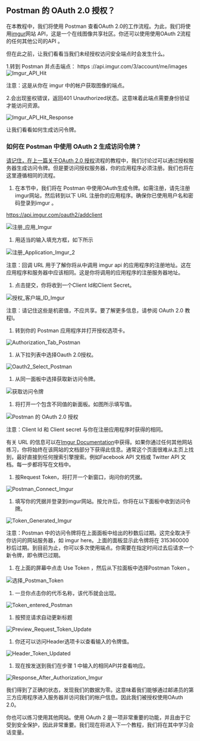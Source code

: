 ## Postman 的 OAuth 2.0 授权？

在本教程中，我们将使用 Postman 查看OAuth 2.0的工作流程。为此，我们将使用[imgur](https://imgur.com/)网站 API，这是一个在线图像共享社区。你还可以使用使用OAuth 2流程的任何其他公司的API 。

但在此之前，让我们看看当我们未经授权访问安全端点时会发生什么。

1.转到 Postman 并点击端点： https ://api.imgur.com/3/account/me/images![Imgur_API_Hit](https://www.toolsqa.com/gallery/Postman/1.1Imgur_API_Hit.png)

注意：这是从你在 imgur 中的帐户获取图像的端点。

2.会出现鉴权错误，返回401 Unauthorized状态。这意味着此端点需要身份验证才能访问资源。

![Imgur_API_Hit_Response](https://www.toolsqa.com/gallery/Postman/2.Imgur_API_Hit_Response.png)

让我们看看如何生成访问令牌。

### 如何在 Postman 中使用 OAuth 2 生成访问令牌？

[请记住，在上一篇关于OAuth 2.0 授权](https://toolsqa.com/postman/oauth-2-0-authorization/)流程的教程中，我们讨论过可以通过授权服务器生成访问令牌。但是要访问授权服务器，你的应用程序必须注册。我们也将在这里遵循相同的流程。

1.  在本节中，我们将在 Postman 中使用OAuth生成令牌。如需注册，请先注册imgur网站，然后转到以下 URL 注册你的应用程序。确保你已使用用户名和密码登录到imgur 。

https://api.imgur.com/oauth2/addclient

![注册_应用_Imgur](https://www.toolsqa.com/gallery/Postman/3.Register_Application_Imgur.png)

1.  用适当的输入填充方框，如下所示

![注册_Application_Imgur_2](https://www.toolsqa.com/gallery/Postman/4.Register_Application_Imgur_2.png)

注意：回调 URL 用于了解你将从中调用 imgur api 的应用程序的注册地址。这在应用程序和服务器中应该相同。这是你将调用的应用程序的注册服务器地址。

1.  点击提交，你将收到一个Client Id和Client Secret。

![授权_客户端_ID_Imgur](https://www.toolsqa.com/gallery/Postman/5.Authorization_Client_ID_Imgur.png)

注意：请记住这些是机密值，不应共享。要了解更多信息，请参阅 OAuth 2.0 教程l。

1.  转到你的 Postman 应用程序并打开授权选项卡。

![Authorization_Tab_Postman](https://www.toolsqa.com/gallery/Postman/6.Authorization_Tab_Postman.png)

1.  从下拉列表中选择Oauth 2.0授权。

![Oauth2_Select_Postman](https://www.toolsqa.com/gallery/Postman/7.Authorization_Tab_Postman.png)

1.  从同一面板中选择获取新访问令牌。

![获取访问令牌](https://www.toolsqa.com/gallery/Postman/8.Get_Access_Token.png)

1.  将打开一个包含不同值的新面板。如图所示填写值。

![Postman 的 OAuth 2.0 授权](https://www.toolsqa.com/gallery/Postman/9.OAuth%202.0%20Authorization%20with%20Postman.png)

注意：Client Id 和 Client secret 与你在注册应用程序时获得的相同。

有关 URL 的信息可以在[Imgur Documentation](https://api.imgur.com/)中获得。如果你通过任何其他网站练习，你将始终在该网站的文档部分下获得此信息。通常这个页面很难从主页上找到，最好直接到任何搜索引擎搜索。例如Facebook API 文档或 Twitter API 文档。每一步都将写在文档中。

1.  按Request Token，将打开一个新窗口，询问你的凭据。

![Postman_Connect_Imgur](https://www.toolsqa.com/gallery/Postman/10.Postman_Connect_Imgur.png)

1.  填写你的凭据并登录到imgur网站。按允许后，你将在以下面板中收到访问令牌。

![Token_Generated_Imgur](https://www.toolsqa.com/gallery/Postman/11.Token_Generated_Imgur.png)

注意：Postman 中的访问令牌将在上面面板中给出的秒数后过期。这完全取决于你访问的网站服务器，如 imgur here。上面的面板显示此令牌将在 315360000 秒后过期。到目前为止，你可以多次使用端点。你需要在指定时间过去后请求一个新令牌，即令牌已过期。

1.  在上面的屏幕中点击 Use Token ，然后从下拉面板中选择Postman Token 。

![选择_Postman_Token](https://www.toolsqa.com/gallery/Postman/12.Select_Postman_Token.png)

1.  一旦你点击你的代币名称，该代币就会出现。

![Token_entered_Postman](https://www.toolsqa.com/gallery/Postman/13.Token_entered_Postman.png)

1.  按预览请求自动更新标题

![Preview_Request_Token_Update](https://www.toolsqa.com/gallery/Postman/14.Preview_Request_Token_Update.png)

1.  你还可以访问Header选项卡以查看输入的令牌值。

![Header_Token_Updated](https://www.toolsqa.com/gallery/Postman/15.Header_Token_Updated.png)

1.  现在按发送到我们在步骤 1 中输入的相同API并查看响应。

![Response_After_Authorization_Imgur](https://www.toolsqa.com/gallery/Postman/16.Response_After_Authorization_Imgur.png)

我们得到了正确的状态，发现我们的数据为零。这意味着我们能够通过邮递员的第三方应用程序进入服务器并访问我们的帐户信息。因此我们被授权使用OAuth 2.0。

你也可以练习使用其他网站。使用 OAuth 2 是一项非常重要的功能，并且由于它受到安全保护，因此非常重要。我们现在将进入下一个教程，我们将在其中学习会话变量。